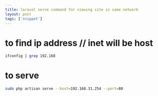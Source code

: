 ```yaml
---
title: laravel serve command for viewing site in same network
layout: post
tags: ['snippet']
---
```


# to find ip address // inet will be host
~~~bash
ifconfig | grep 192.168
~~~
# to serve 
~~~bash
sudo php artisan serve --host=192.168.31.254 --port=80
~~~

